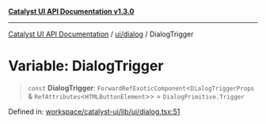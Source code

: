 [**Catalyst UI API Documentation v1.3.0**](../../../README.md)

---

[Catalyst UI API Documentation](../../../README.md) / [ui/dialog](../README.md) / DialogTrigger

# Variable: DialogTrigger

> `const` **DialogTrigger**: `ForwardRefExoticComponent`\<`DialogTriggerProps` & `RefAttributes`\<`HTMLButtonElement`\>\> = `DialogPrimitive.Trigger`

Defined in: [workspace/catalyst-ui/lib/ui/dialog.tsx:51](https://github.com/TheBranchDriftCatalyst/catalyst-ui/blob/main/lib/ui/dialog.tsx#L51)
